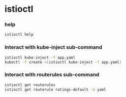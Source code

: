# istioctl

### help

```bash
istioctl help
```

### Interact with kube-inject sub-command

```bash
istioctl kube-inject -f app.yaml
kubectl -f create <(istioctl kube-inject -f app.yaml)
```

### Interact with routerules sub-command

```bash
istioctl get routerules
istioctl get routerule ratings-default -o yaml
```
